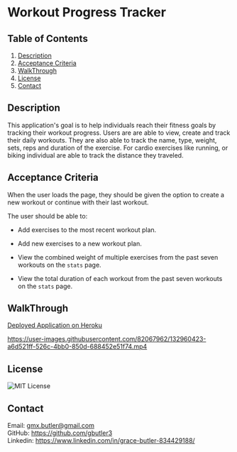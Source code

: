 # Workout Progress Tracker

## Table of Contents

1. [Description](#description)
2. [Acceptance Criteria](#acceptance-criteria)
3. [WalkThrough](#walkthrough)
4. [License](#license)
5. [Contact](#contact)

## Description

This application's goal is to help individuals reach their fitness goals by tracking their workout progress. Users are are able to view, create and track their daily workouts. They are also able to track the name, type, weight, sets, reps and duration of the exercise. For cardio exercises like running, or biking individual are able to track the distance they traveled.

## Acceptance Criteria

When the user loads the page, they should be given the option to create a new workout or continue with their last workout.

The user should be able to:

- Add exercises to the most recent workout plan.

- Add new exercises to a new workout plan.

- View the combined weight of multiple exercises from the past seven workouts on the `stats` page.

- View the total duration of each workout from the past seven workouts on the `stats` page.

## WalkThrough

[Deployed Application on Heroku](https://blooming-sands-23937.herokuapp.com/)

https://user-images.githubusercontent.com/82067962/132960423-a6d521ff-526c-4bb0-850d-688452e51f74.mp4

## License

![MIT License](https://img.shields.io/badge/License-MIT-brightgreen)

## Contact

Email: gmx.butler@gmail.com <br/>
GitHub: https://github.com/gbutler3 <br/>
Linkedin: https://www.linkedin.com/in/grace-butler-834429188/
